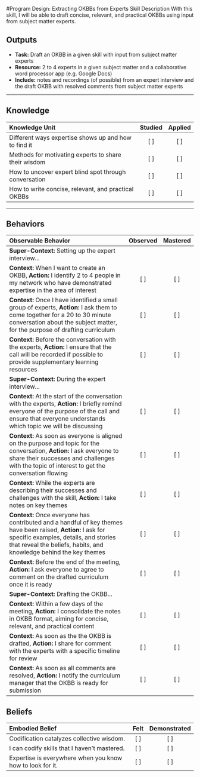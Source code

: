 #Program Design: Extracting OKBBs from Experts
Skill Description
With this skill, I will be able to draft concise, relevant, and practical OKBBs using input from subject matter experts.

Outputs
----------
- **Task:** Draft an OKBB in a given skill with input from subject matter experts
- **Resource:** 2 to 4 experts in a given subject matter and a collaborative word processor app (e.g. Google Docs)
- **Include:** notes and recordings (of possible) from an expert interview and the draft OKBB with resolved comments from subject matter experts

----------
## **Knowledge**


| Knowledge Unit   |      Studied      | Applied |
|:-------------|:------------------:|:--------:|
| Different ways expertise shows up and how to find it | [ ] | [ ]  |
| Methods for motivating experts to share their wisdom | [ ] | [ ]  |
| How to uncover expert blind spot through conversation  | [ ] | [ ]  |
| How to write concise, relevant, and practical OKBBs  | [ ] | [ ]  |

----------


## **Behaviors**

| Observable Behavior   |      Observed      | Mastered |
|:-------------|:------------------:|:--------:|
| **Super-Context:** Setting up the expert interview... |  |   |
| **Context:** When I want to create an OKBB, **Action:** I identify 2 to 4 people in my network who have demonstrated expertise in the area of interest | [ ] | [ ]  |
| **Context:** Once I have identified a small group of experts, **Action:** I ask them to come together for a 20 to 30 minute conversation about the subject matter, for the purpose of drafting curriculum | [ ] | [ ]  |
| **Context:** Before the conversation with the experts, **Action:** I ensure that the call will be recorded if possible to provide supplementary learning resources | [ ] | [ ]  |
| **Super-Context:** During the expert interview... |  |   |
| **Context:** At the start of the conversation with the experts, **Action:** I briefly remind everyone of the purpose of the call and ensure that everyone understands which topic we will be discussing | [ ] | [ ]  |
| **Context:** As soon as everyone is aligned on the purpose and topic for the conversation,  **Action:** I ask everyone to share their successes and challenges with the topic of interest to get the conversation flowing | [ ] | [ ]  |
| **Context:** While the experts are describing their successes and challenges with the skill, **Action:** I take notes on key themes | [ ] | [ ]  |
| **Context:** Once everyone has contributed and a handful of key themes have been raised,  **Action:** I ask for specific examples, details, and stories that reveal the beliefs, habits, and knowledge behind the key themes | [ ] | [ ]  |
| **Context:** Before the end of the meeting, **Action:** I ask everyone to agree to comment on the drafted curriculum once it is ready | [ ] | [ ]  |
| **Super-Context:** Drafting the OKBB... |  |   |
| **Context:** Within a few days of the meeting, **Action:** I consolidate the notes in OKBB format, aiming for concise, relevant, and practical content | [ ] | [ ]  |
| **Context:** As soon as the the OKBB is drafted, **Action:** I share for comment with the experts with a specific timeline for review | [ ] | [ ]  |
| **Context:** As soon as all comments are resolved, **Action:** I notify the curriculum manager that the OKBB is ready for submission | [ ] | [ ]  |




## **Beliefs**


| Embodied Belief   |      Felt      | Demonstrated |
|:-------------|:------------------:|:--------:|
| Codification catalyzes collective wisdom. | [ ] | [ ]  |
| I can codify skills that I haven’t mastered. | [ ] | [ ]  |
| Expertise is everywhere when you know how to look for it. | [ ] | [ ]  |



